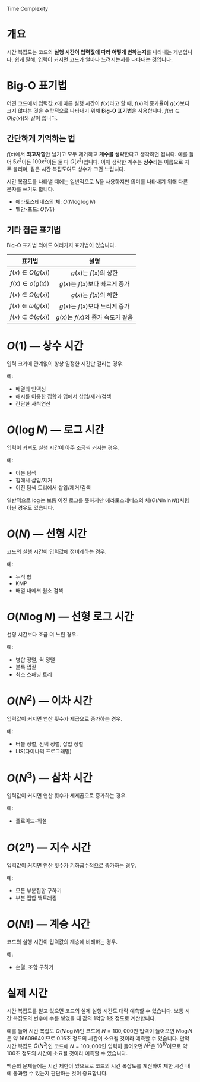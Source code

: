 Time Complexity
# 개요
시간 복잡도는 코드의 **실행 시간이 입력값에 따라 어떻게 변하는지**를 나타내는 개념입니다. 쉽게 말해, 입력이 커지면 코드가 얼마나 느려지는지를 나타내는 것입니다.
# Big-O 표기법
어떤 코드에서 입력값 $x$에 따른 실행 시간이 $f(x)$라고 할 때,  $f(x)$의 증가율이 $g(x)$보다 크지 않다는 것을 수학적으로 나타내기 위해 **Big-O 표기법**을 사용합니다. $f(x) \in O(g(x))$와 같이 씁니다.
## 간단하게 기억하는 법
$f(x)$에서 **최고차항**만 남기고 모두 제거하고 **계수를 생략**한다고 생각하면 됩니다. 예를 들어 $5x^2$이든 $100x^2$이든 둘 다 $O(x^2)$입니다. 이때 생략한 계수는 **상수**라는 이름으로 자주 불리며, 같은 시간 복잡도여도 상수가 크면 느립니다.

시간 복잡도를 나타낼 때에는 일반적으로 $N$을 사용하지만 의미를 나타내기 위해 다른 문자를 쓰기도 합니다.
- 에라토스테네스의 체: $O(N\log \log N)$
- 벨만-포드: $O(VE)$
## 기타 점근 표기법
Big-O 표기법 외에도 여러가지 표기법이 있습니다.

|           표기법           |            설명             |
| :---------------------: | :-----------------------: |
|   $f(x) \in O(g(x))$    |    $g(x)$는 $f(x)$의 상한     |
|   $f(x) \in o(g(x))$    |  $g(x)$는 $f(x)$보다 빠르게 증가  |
| $f(x) \in \Omega(g(x))$ |    $g(x)$는 $f(x)$의 하한     |
| $f(x) \in \omega(g(x))$ |  $g(x)$는 $f(x)$보다 느리게 증가  |
| $f(x) \in \Theta(g(x))$ | $g(x)$는 $f(x)$와 증가 속도가 같음 |

# $O(1)$ — 상수 시간
입력 크기에 관계없이 항상 일정한 시간만 걸리는 경우.

예:
- 배열의 인덱싱
- 해시를 이용한 집합과 맵에서 삽입/제거/검색
- 간단한 사칙연산
# $O(\log N)$ — 로그 시간
입력이 커져도 실행 시간이 아주 조금씩 커지는 경우.  

예:
- 이분 탐색
- 힙에서 삽입/제거
- 이진 탐색 트리에서 삽입/제거/검색

일반적으로 $\log$는 보통 이진 로그를 뜻하지만 에라토스테네스의 체($O(N\ln \ln N)$)처럼 아닌 경우도 있습니다.
# $O(N)$ — 선형 시간
코드의 실행 시간이 입력값에 정비례하는 경우.

예:
- 누적 합
- KMP
- 배열 내에서 원소 검색
# $O(N\log N)$ — 선형 로그 시간
선형 시간보다 조금 더 느린 경우.

예:
- 병합 정렬, 퀵 정렬
- 볼록 껍질
- 최소 스패닝 트리
# $O(N^2)$ — 이차 시간
입력값이 커지면 연산 횟수가 제곱으로 증가하는 경우.

예:
- 버블 정렬, 선택 정렬, 삽입 정렬
- LIS(다이나믹 프로그래밍)
# $O(N^3)$ — 삼차 시간
입력값이 커지면 연산 횟수가 세제곱으로 증가하는 경우.

예:
- 플로이드-워셜
# $O(2^n)$ — 지수 시간
입력값이 커지면 연산 횟수가 기하급수적으로 증가하는 경우.

예:
- 모든 부분집합 구하기
- 부분 집합 백트래킹
# $O(N!)$ — 계승 시간
코드의 실행 시간이 입력값의 계승에 비례하는 경우.

예:
- 순열, 조합 구하기
# 실제 시간
시간 복잡도를 알고 있으면 코드의 실제 실행 시간도 대략 예측할 수 있습니다. 보통 시간 복잡도의 변수에 수를 넣었을 때 값의 $1$억당 $1$초 정도로 계산합니다.

예를 들어 시간 복잡도 $O(N\log N)$인 코드에 $N = 100,000$인 입력이 들어오면 $N\log N$은 약 $1660964$이므로 $0.16$초 정도의 시간이 소요될 것이라 예측할 수 있습니다. 만약 시간 복잡도 $O(N^2)$인 코드에 $N = 100,000$인 입력이 들어오면 $N^2$은 $10^{10}$이므로 약 $100$초 정도의 시간이 소요될 것이라 예측할 수 있습니다.

백준의 문제들에는 시간 제한이 있으므로 코드의 시간 복잡도를 계산하여 제한 시간 내에 통과할 수 있는지 판단하는 것이 중요합니다.
